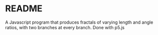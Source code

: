 # README 

A Javascript program that produces fractals of varying length and angle ratios, with two branches at every branch. 
Done with p5.js 
